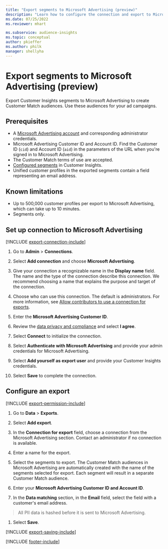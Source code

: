 ```yaml
---
title: "Export segments to Microsoft Advertising (preview)"
description: "Learn how to configure the connection and export to Microsoft Advertising."
ms.date: 07/25/2022
ms.reviewer: mhart

ms.subservice: audience-insights
ms.topic: conceptual
author: pkieffer
ms.author: philk
manager: shellyha
---
```


# Export segments to Microsoft Advertising (preview)

Export Customer Insights segments to Microsoft Advertising to create Customer Match audiences. Use these audiences for your ad campaigns.

## Prerequisites

- A [Microsoft Advertising account](https://ads.microsoft.com/) and corresponding administrator credentials.
- Microsoft Advertising Customer ID and Account ID. Find the Customer ID (`cid`) and Account ID (`aid`) in the parameters of the URL when you're signed in to Microsoft Advertising.
- The Customer Match terms of use are accepted.
- [Configured segments](segments.md) in Customer Insights.
- Unified customer profiles in the exported segments contain a field representing an email address.

## Known limitations

- Up to 500,000 customer profiles per export to Microsoft Advertising, which can take up to 10 minutes.
- Segments only.

## Set up connection to Microsoft Advertising

[!INCLUDE [export-connection-include](includes/export-connection-admn.md)]

1. Go to **Admin** > **Connections**.

1. Select **Add connection** and choose **Microsoft Advertising**.

1. Give your connection a recognizable name in the **Display name** field. The name and the type of the connection describe this connection. We recommend choosing a name that explains the purpose and target of the connection.

1. Choose who can use this connection. The default is administrators. For more information, see [Allow contributors to use a connection for exports](connections.md#allow-contributors-to-use-a-connection-for-exports).

1. Enter the **Microsoft Advertising Customer ID**.

1. Review the [data privacy and compliance](connections.md#data-privacy-and-compliance) and select **I agree**.

1. Select **Connect** to initialize the connection.

1. Select **Authenticate with Microsoft Advertising** and provide your admin credentials for Microsoft Advertising.

1. Select **Add yourself as export user** and provide your Customer Insights credentials.

1. Select **Save** to complete the connection.

## Configure an export

[!INCLUDE [export-permission-include](includes/export-permission.md)]

1. Go to **Data** > **Exports**.

1. Select **Add export**.

1. In the **Connection for export** field, choose a connection from the Microsoft Advertising section. Contact an administrator if no connection is available.

1. Enter a name for the export.

1. Select the segments to export. The Customer Match audiences in Microsoft Advertising are automatically created with the name of the segments selected for export. Each segment will result in a separate Customer Match audience.

1. Enter your **Microsoft Advertising Customer ID and Account ID**.

1. In the **Data matching** section, in the **Email** field, select the field with a customer's email address.
 > All PII data is hashed before it is sent to Microsoft Advertising. 

1. Select **Save**.

[!INCLUDE [export-saving-include](includes/export-saving.md)]

[!INCLUDE [footer-include](includes/footer-banner.md)]
